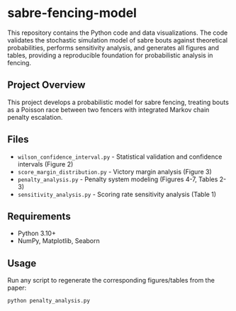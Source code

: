# sabre-fencing-model
This repository contains the Python code and data visualizations. The code validates the stochastic simulation model of sabre bouts against theoretical probabilities, performs sensitivity analysis, and generates all figures and tables, providing a reproducible foundation for probabilistic analysis in fencing.

## Project Overview
This project develops a probabilistic model for sabre fencing, treating bouts as a Poisson race between two fencers with integrated Markov chain penalty escalation.

## Files
- `wilson_confidence_interval.py` - Statistical validation and confidence intervals (Figure 2)
- `score_margin_distribution.py` - Victory margin analysis (Figure 3)  
- `penalty_analysis.py` - Penalty system modeling (Figures 4-7, Tables 2-3)
- `sensitivity_analysis.py` - Scoring rate sensitivity analysis (Table 1)

## Requirements
- Python 3.10+
- NumPy, Matplotlib, Seaborn

## Usage
Run any script to regenerate the corresponding figures/tables from the paper:
```bash
python penalty_analysis.py

